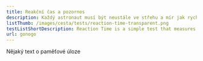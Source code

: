 ```yaml
---
title: Reakční čas a pozornos
description: Každý astronaut musí být neustále ve střehu a mír jak rychlé reakce, tak i reakce správné
listThumb: /images/cesta/tests/reaction-time-transparent.png
testListShortDescription: Reaction Time is a simple test that measures how quickly you can react to a stimulus.
url: gonogo
---
```


Nějaký text o paměťové úloze